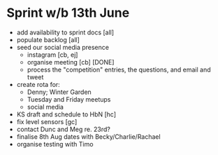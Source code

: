 Sprint w/b 13th June
===

- add availability to sprint docs [all]
- populate backlog [all]
- seed our social media presence
  - instagram [cb, ej]
  - organise meeting [cb] [DONE]
  - process the "competition" entries, the questions, and email and tweet
- create rota for:
  - Denny; Winter Garden
  - Tuesday and Friday meetups
  - social media
- KS draft and schedule to HbN [hc]
- fix level sensors [gc]
- contact Dunc and Meg re. 23rd?
- finalise 8th Aug dates with Becky/Charlie/Rachael
- organise testing with Timo
